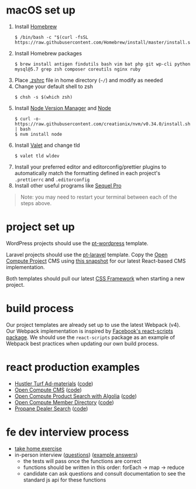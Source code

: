 # macOS set up

1. Install [Homebrew](https://brew.sh/)
   ```
   $ /bin/bash -c "$(curl -fsSL https://raw.githubusercontent.com/Homebrew/install/master/install.sh)"
   ```
1. Install Homebrew packages
   ```
   $ brew install antigen findutils bash vim bat php git wp-cli python mysql@5.7 grep zsh composer coreutils nginx ruby
   ```
1. Place [.zshrc](./.zshrc) file in home directory (`~/`) and modify as needed
1. Change your default shell to zsh
   ```
   $ chsh -s $(which zsh)
   ```
1. Install [Node Version Manager](https://github.com/creationix/nvm) and [Node](https://nodejs.org/en/)
   ```
   $ curl -o- https://raw.githubusercontent.com/creationix/nvm/v0.34.0/install.sh | bash
   $ nvm install node
   ```
1. Install [Valet](https://laravel.com/docs/5.8/valet#installation) and change tld
   ```
   $ valet tld wldev
   ```
1. Install your preferred editor and editorconfig/prettier plugins to automatically match the formatting defined in each project's `.prettierrc` and `.editorconfig`
1. Install other useful programs like [Sequel Pro](https://www.sequelpro.com/)

> Note: you may need to restart your terminal between each of the steps above.

# project set up

WordPress projects should use the [pt-wordpress](https://github.com/wlion/pt-wordpress) template.

Laravel projects should use the [pt-laravel](https://github.com/wlion/pt-laravel) template. Copy the [Open Compute Project](https://github.com/wlion/open-compute-project) CMS using [this snapshot](https://github.com/wlion/open-compute-project/tree/f8e679bc14d2ebe288a2c79ae45aee7e70478c27) for our latest React-based CMS implementation.

Both templates should pull our latest [CSS Framework](https://github.com/wlion/css-framework) when starting a new project.

# build process

Our project templates are already set up to use the latest Webpack (v4). Our Webpack implementation is inspired by [Facebook's react-scripts package](https://github.com/facebook/create-react-app/tree/master/packages/react-scripts). We should use the `react-scripts` package as an example of Webpack best practices when updating our own build process.

# react production examples

- [Hustler Turf Ad-materials](https://www.hustlerturf.com/ad-materials) ([code](https://github.com/wlion/hustlerturf-com/blob/master/resources/assets-ads/js/index.js))
- [Open Compute CMS](http://opencompute.wldev/admin) ([code](https://github.com/wlion/open-compute-project/tree/master/resources/assets-admin/js))
- [Open Compute Product Search with Algolia](http://opencompute.wldev/products) ([code](https://github.com/wlion/open-compute-project/blob/master/resources/assets/js/marketplace.js))
- [Open Compute Member Directory](http://opencompute.wldev/membership) ([code](https://github.com/wlion/open-compute-project/blob/master/resources/assets/js/directory.js))
- [Propane Dealer Search](https://propane.com/where-to-buy/find-propane-supplier/) ([code](https://github.com/wlion/propane-com/blob/master/wp-content/themes/wlion/assets/js/map-locator.js))

# fe dev interview process

- [take home exercise](https://github.com/wlion/candidate-exercise-fe)
- in-person interview ([questions](https://codesandbox.io/s/ry6yw4z3rp?module=%2Fsrc%2FforEach.js)) ([example answers](https://codesandbox.io/s/x7ryvql0qp?module=%2Fsrc%2FforEach.js))
  - the tests will pass once the functions are correct
  - functions should be written in this order: forEach -> map -> reduce
  - candidate can ask questions and consult documentation to see the standard js api for these functions
